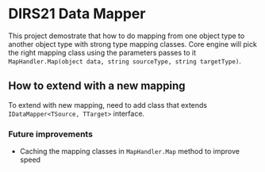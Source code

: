 ﻿# DIRS21 Data Mapper
This project demostrate that how to do mapping from one object type to another object type with strong type mapping classes.
Core engine will pick the right mapping class using the parameters passes to it `MapHandler.Map(object data, string sourceType, string targetType)`.



## How to extend with a new mapping
To extend with new mapping, need to add class that extends `IDataMapper<TSource, TTarget>` interface.

### Future improvements

* Caching the mapping classes in `MapHandler.Map` method to improve speed


